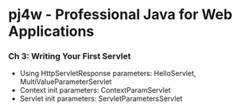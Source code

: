 pj4w - Professional Java for Web Applications
=============================================

### Ch 3: Writing Your First Servlet
* Using HttpServletResponse parameters: HelloServlet, MultiValueParameterServlet
* Context init parameters: ContextParamServlet
* Servlet init parameters: ServletParametersServlet 
